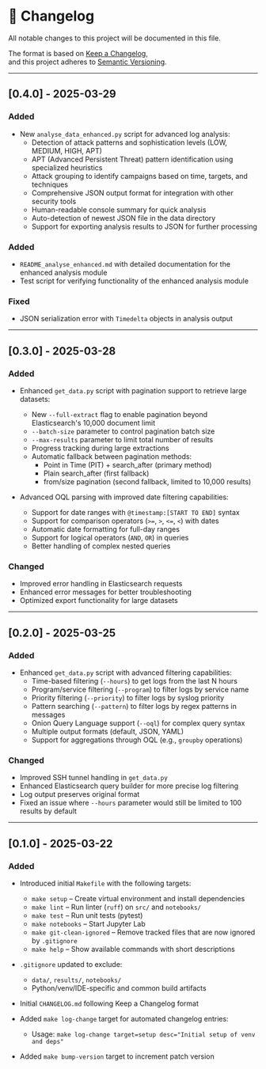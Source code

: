# 📄 Changelog

All notable changes to this project will be documented in this file.

The format is based on [Keep a Changelog](https://keepachangelog.com/en/1.1.0/),  
and this project adheres to [Semantic Versioning](https://semver.org/spec/v2.0.0.html).

---

## [0.4.0] - 2025-03-29

### Added
- New `analyse_data_enhanced.py` script for advanced log analysis:
  - Detection of attack patterns and sophistication levels (LOW, MEDIUM, HIGH, APT)
  - APT (Advanced Persistent Threat) pattern identification using specialized heuristics
  - Attack grouping to identify campaigns based on time, targets, and techniques
  - Comprehensive JSON output format for integration with other security tools
  - Human-readable console summary for quick analysis
  - Auto-detection of newest JSON file in the data directory
  - Support for exporting analysis results to JSON for further processing

### Added
- `README_analyse_enhanced.md` with detailed documentation for the enhanced analysis module
- Test script for verifying functionality of the enhanced analysis module

### Fixed
- JSON serialization error with `Timedelta` objects in analysis output

---

## [0.3.0] - 2025-03-28

### Added

- Enhanced `get_data.py` script with pagination support to retrieve large datasets:
  - New `--full-extract` flag to enable pagination beyond Elasticsearch's 10,000 document limit
  - `--batch-size` parameter to control pagination batch size
  - `--max-results` parameter to limit total number of results
  - Progress tracking during large extractions
  - Automatic fallback between pagination methods:
    - Point in Time (PIT) + search_after (primary method)
    - Plain search_after (first fallback)
    - from/size pagination (second fallback, limited to 10,000 results)

- Advanced OQL parsing with improved date filtering capabilities:
  - Support for date ranges with `@timestamp:[START TO END]` syntax
  - Support for comparison operators (`>=`, `>`, `<=`, `<`) with dates
  - Automatic date formatting for full-day ranges
  - Support for logical operators (`AND`, `OR`) in queries
  - Better handling of complex nested queries

### Changed

- Improved error handling in Elasticsearch requests
- Enhanced error messages for better troubleshooting
- Optimized export functionality for large datasets

---

## [0.2.0] - 2025-03-25

### Added

- Enhanced `get_data.py` script with advanced filtering capabilities:
  - Time-based filtering (`--hours`) to get logs from the last N hours
  - Program/service filtering (`--program`) to filter logs by service name
  - Priority filtering (`--priority`) to filter logs by syslog priority
  - Pattern searching (`--pattern`) to filter logs by regex patterns in messages
  - Onion Query Language support (`--oql`) for complex query syntax
  - Multiple output formats (default, JSON, YAML)
  - Support for aggregations through OQL (e.g., `groupby` operations)

### Changed

- Improved SSH tunnel handling in `get_data.py`
- Enhanced Elasticsearch query builder for more precise log filtering
- Log output preserves original format
- Fixed an issue where `--hours` parameter would still be limited to 100 results by default

---

## [0.1.0] - 2025-03-22

### Added

- Introduced initial `Makefile` with the following targets:
  - `make setup` – Create virtual environment and install dependencies
  - `make lint` – Run linter (`ruff`) on `src/` and `notebooks/`
  - `make test` – Run unit tests (pytest)
  - `make notebooks` – Start Jupyter Lab
  - `make git-clean-ignored` – Remove tracked files that are now ignored by `.gitignore`
  - `make help` – Show available commands with short descriptions

- `.gitignore` updated to exclude:
  - `data/`, `results/`, `notebooks/`
  - Python/venv/IDE-specific and common build artifacts

- Initial `CHANGELOG.md` following Keep a Changelog format

- Added `make log-change` target for automated changelog entries:
  - Usage: `make log-change target=setup desc="Initial setup of venv and deps"`

- Added `make bump-version` target to increment patch version
